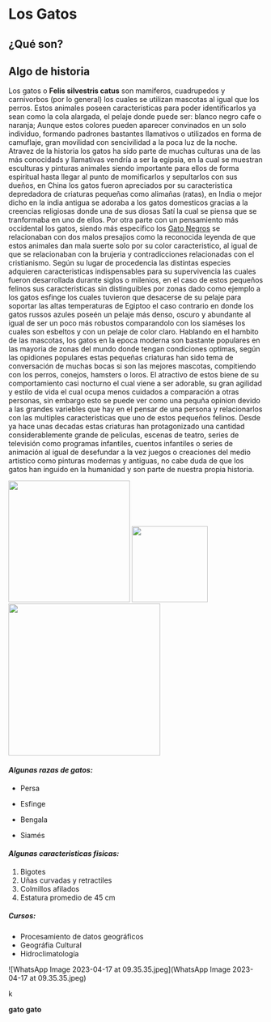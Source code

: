 # **Los Gatos**

## **¿Qué son?**   

## **Algo de historia**

Los gatos o **Felis silvestris catus** son mamiferos, cuadrupedos y carnivorbos (por lo general) los cuales se utilizan mascotas al igual que los perros. Estos animales poseen caracteristicas para poder identificarlos ya sean como la cola alargada, el pelaje donde puede ser: blanco negro cafe o naranja; Aunque estos colores pueden aparecer convinados en un solo individuo, formando padrones bastantes llamativos o utilizados en forma de camuflaje, gran movilidad con sencivilidad a la poca luz de la noche. Atravez de la historia los gatos ha sido parte de muchas culturas una de las más conocidads y llamativas vendría a ser la egipsia, en la cual se muestran esculturas y pinturas animales siendo importante para ellos de forma espiritual hasta llegar al punto de momificarlos y sepultarlos con sus dueños, en China los gatos fueron apreciados por su caracteristica depredadora de criaturas pequeñas como alimañas (ratas), en India o mejor dicho en la india antigua se adoraba a los gatos domesticos gracias a la creencias religiosas donde una de sus diosas Satí la cual se piensa que se tranformaba en uno de ellos.
Por otra parte con un pensamiento más occidental los gatos, siendo más especifico los [Gato Negros](https://cdn.pixabay.com/photo/2023/03/21/08/36/cat-7866716_1280.jpg) se relacionaban con dos malos presajios como la reconocida leyenda de que estos animales dan mala suerte solo por su color caracteristico, al igual de que se relacionaban con la brujeria y contradicciones relacionadas con el cristianismo.
Según su lugar de procedencia las distintas especies adquieren caracteristicas indispensables para su supervivencia las cuales fueron desarrollada durante siglos o milenios, en el caso de estos pequeños felinos sus caracteristicas sin distinguibles por zonas dado como ejemplo a los gatos esfinge los cuales tuvieron que desacerse de su pelaje para soportar las altas temperaturas de Egiptoo el caso contrario en donde los gatos russos azules poseén un pelaje más denso, oscuro y abundante al igual de ser un poco más robustos comparandolo con los siaméses los cuales son esbeltos y con un pelaje de color claro.
Hablando en el hambito de las mascotas, los gatos en la epoca moderna son bastante populares en las mayoria de zonas del mundo donde tengan condiciones optimas, según las opidiones populares estas pequeñas criaturas han sido tema de conversación de muchas bocas si son las mejores mascotas, compitiendo con los perros, conejos, hamsters o loros. El atractivo de estos biene de su comportamiento casi nocturno el cual viene a ser adorable, su gran agilidad y estilo de vida el cual ocupa menos cuidados a comparación a otras personas, sin embargo esto se puede ver como una pequña opinion devido a las grandes variebles que hay en el pensar de una persona y relacionarlos con las multiples caracteristicas que uno de estos pequeños felinos.
Desde ya hace unas decadas estas criaturas han protagonizado una cantidad considerablemente grande de peliculas, escenas de teatro, series de televisión como programas infantiles, cuentos infantiles o series de animación al igual de desefundar a la vez juegos o creaciones del medio artistico como pinturas modernas y antiguas, no cabe duda de que los gatos han inguido en la humanidad y son parte de nuestra propia historia.


         





<img src="https://upload.wikimedia.org/wikipedia/commons/5/50/Sushi_10_meses_wikipedia.JPG" width="240"> <img src="https://upload.wikimedia.org/wikipedia/commons/thumb/4/4d/Cat_November_2010-1a.jpg/449px-Cat_November_2010-1a.jpg" width="150"> <img src="https://upload.wikimedia.org/wikipedia/commons/f/f2/2_week-old_Female_Sphynx_%28Suki%29.jpg" width="300">






 


#### *__Algunas razas de gatos:__*   
- Persa    

- Esfinge    

- Bengala    

- Siamés   




#### *__Algunas caracteristicas fisicas:__*
1. Bigotes
2. Uñas curvadas y retractiles
3. Colmillos afilados   
4. Estatura promedio de 45 cm

 

##### *__Cursos:__*  
- Procesamiento de datos geográficos
- Geográfia Cultural
- Hidroclimatología


![WhatsApp Image 2023-04-17 at 09.35.35.jpeg](WhatsApp Image 2023-04-17 at 09.35.35.jpeg)



k

**gato**
__gato__
